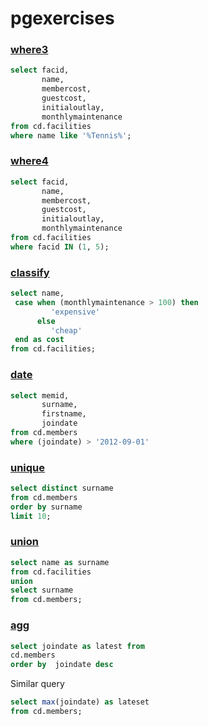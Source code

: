 # pgexercises


### [where3](https://pgexercises.com/questions/basic/where3.html) 


```sql
select facid,
       name,
	   membercost,
	   guestcost,
	   initialoutlay,
	   monthlymaintenance
from cd.facilities 
where name like '%Tennis%';
```


### [where4](https://pgexercises.com/questions/basic/where4.html) 


```sql
select facid,
       name,
	   membercost,
	   guestcost,
	   initialoutlay,
	   monthlymaintenance
from cd.facilities 
where facid IN (1, 5);
```

### [classify](https://pgexercises.com/questions/basic/classify.html)


```sql
select name,
 case when (monthlymaintenance > 100) then 
         'expensive'
      else
	     'cheap'
 end as cost
from cd.facilities;

```

### [date](https://pgexercises.com/questions/basic/date.html)

```sql
select memid,
       surname,
	   firstname, 
	   joindate
from cd.members
where (joindate) > '2012-09-01'
```

### [unique](https://pgexercises.com/questions/basic/unique.html)

```sql
select distinct surname
from cd.members
order by surname
limit 10;
```

### [union](https://pgexercises.com/questions/basic/union.html)

```sql
select name as surname
from cd.facilities
union 
select surname 
from cd.members;
``` 

### [agg](https://pgexercises.com/questions/basic/agg.html)

```sql 
select joindate as latest from 
cd.members 
order by  joindate desc
```

Similar query

```sql 
select max(joindate) as lateset 
from cd.members;
```